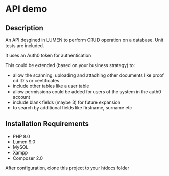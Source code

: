 # API demo
## Description
An API desgined in LUMEN to perform CRUD operation on a database.
Unit tests are included.

It uses an Auth0 token for authentication

This could be extended (based on your business strategy) to:
- allow the scanning, uploading and attaching other documents like proof od ID's or ceetificates 
- include other tables like a user table 
- allow permissions could be added for users of the system in the auth0 account
- include blank fields (maybe 3) for future expansion 
- to search by additional fields like firstname, surname etc

## Installation Requirements
- PHP 8.0 
- Lumen 9.0
- MySQL
- Xampp
- Composer 2.0

After configuration, clone this project to your htdocs folder




